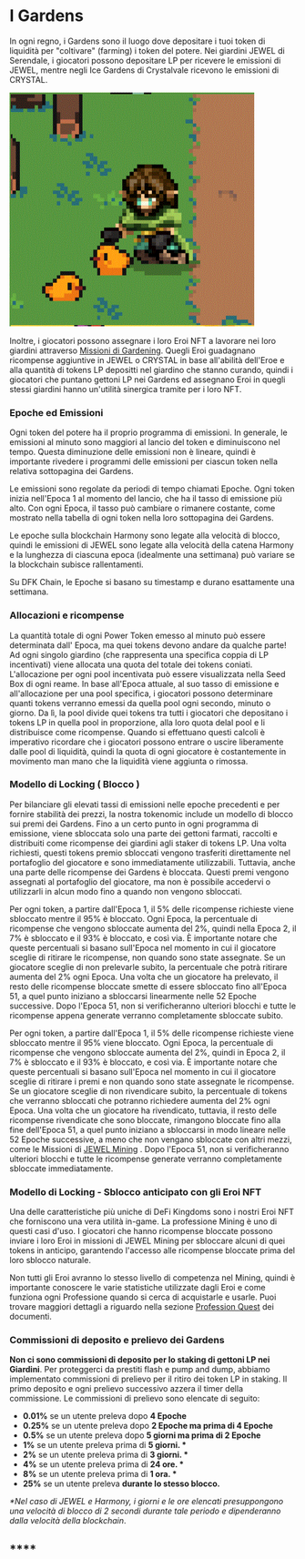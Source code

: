 # I Gardens

In ogni regno, i Gardens sono il luogo dove depositare i tuoi token di liquidità per "coltivare" (farming) i token del potere. Nei giardini JEWEL di Serendale, i giocatori possono depositare LP per ricevere le emissioni di JEWEL, mentre negli Ice Gardens di Crystalvale ricevono le emissioni di CRYSTAL.

![](<../../.gitbook/assets/Cute Henry.gif>)

Inoltre, i giocatori possono assegnare i loro Eroi NFT a lavorare nei loro giardini attraverso [Missioni di Gardening](../../learn/gameplay/professions/gardening.md). Quegli Eroi guadagnano ricompense aggiuntive in JEWEL o CRYSTAL in base all'abilità dell'Eroe e alla quantità di tokens LP depositti nel giardino che stanno curando, quindi i giocatori che puntano gettoni LP nei Gardens ed assegnano Eroi in quegli stessi giardini hanno un'utilità sinergica tramite per i loro NFT.

### Epoche ed Emissioni

Ogni token del potere ha il proprio programma di emissioni. In generale, le emissioni al minuto sono maggiori al lancio del token e diminuiscono nel tempo. Questa diminuzione delle emissioni non è lineare, quindi è importante rivedere i programmi delle emissioni per ciascun token nella relativa sottopagina dei Gardens.

Le emissioni sono regolate da periodi di tempo chiamati Epoche. Ogni token inizia nell'Epoca 1 al momento del lancio, che ha il tasso di emissione più alto. Con ogni Epoca, il tasso può cambiare o rimanere costante, come mostrato nella tabella di ogni token nella loro sottopagina dei Gardens.

Le epoche sulla blockchain Harmony sono legate alla velocità di blocco, quindi le emissioni di JEWEL sono legate alla velocità della catena Harmony e la lunghezza di ciascuna epoca (idealmente una settimana) può variare se la blockchain subisce rallentamenti.

Su DFK Chain, le Epoche si basano su timestamp e durano esattamente una settimana.

### Allocazioni e ricompense

La quantità totale di ogni Power Token emesso al minuto può essere determinata dall' Epoca, ma quei tokens devono andare da qualche parte! Ad ogni singolo giardino (che rappresenta una specifica coppia di LP incentivati) viene allocata una quota del totale dei tokens coniati. L'allocazione per ogni pool incentivata può essere visualizzata nella Seed Box di ogni reame. In base all'Epoca attuale, al suo tasso di emissione e all'allocazione per una pool specifica, i giocatori possono determinare quanti tokens verranno emessi da quella pool ogni secondo, minuto o giorno. Da lì, la pool divide quei tokens tra tutti i giocatori che depositano i tokens LP in quella pool in proporzione, alla loro quota delal pool e li distribuisce come ricompense. Quando si effettuano questi calcoli è imperativo ricordare che i giocatori possono entrare o uscire liberamente dalle pool di liquidità, quindi la quota di ogni giocatore è costantemente in movimento man mano che la liquidità viene aggiunta o rimossa.

### Modello di Locking ( Blocco )

Per bilanciare gli elevati tassi di emissioni nelle epoche precedenti e per fornire stabilità dei prezzi, la nostra tokenomic include un modello di blocco sui premi dei Gardens. Fino a un certo punto in ogni programma di emissione, viene sbloccata solo una parte dei gettoni farmati, raccolti e distribuiti come ricompense dei giardini agli staker di tokens LP. Una volta richiesti, questi tokens premio sbloccati vengono trasferiti direttamente nel portafoglio del giocatore e sono immediatamente utilizzabili. Tuttavia, anche una parte delle ricompense dei Gardens è bloccata. Questi premi vengono assegnati al portafoglio del giocatore, ma non è possibile accedervi o utilizzarli in alcun modo fino a quando non vengono sbloccati.

Per ogni token, a partire dall'Epoca 1, il 5% delle ricompense richieste viene sbloccato mentre il 95% è bloccato. Ogni Epoca, la percentuale di ricompense che vengono sbloccate aumenta del 2%, quindi nella Epoca 2, il 7% è sbloccato e il 93% è bloccato, e così via. È importante notare che queste percentuali si basano sull'Epoca nel momento in cui il giocatore sceglie di ritirare le ricompense, non quando sono state assegnate. Se un giocatore sceglie di non prelevarle subito, la percentuale che potrà ritirare aumenta del 2% ogni Epoca. Una volta che un giocatore ha prelevato, il resto delle ricompense bloccate smette di essere sbloccato fino all'Epoca 51, a quel punto iniziano a sbloccarsi linearmente nelle 52 Epoche successive. Dopo l'Epoca 51, non si verificheranno ulteriori blocchi e tutte le ricompense appena generate verranno completamente sbloccate subito.

Per ogni token, a partire dall'Epoca 1, il 5% delle ricompense richieste viene sbloccato mentre il 95% viene bloccato. Ogni Epoca, la percentuale di ricompense che vengono sbloccate aumenta del 2%, quindi in Epoca 2, il 7% è sbloccato e il 93% è bloccato, e così via. È importante notare che queste percentuali si basano sull'Epoca nel momento in cui il giocatore sceglie di ritirare i premi e non quando sono state assegnate le ricompense. Se un giocatore sceglie di non rivendicare subito, la percentuale di tokens che verranno sbloccati che potranno richiedere aumenta del 2% ogni Epoca. Una volta che un giocatore ha rivendicato, tuttavia, il resto delle ricompense rivendicate che sono bloccate, rimangono bloccate fino alla fine dell'Epoca 51, a quel punto iniziano a sbloccarsi in modo lineare nelle 52 Epoche successive, a meno che non vengano sbloccate con altri mezzi, come le Missioni di [JEWEL Mining](../../learn/gameplay/professions/jewel-mining.md) . Dopo l'Epoca 51, non si verificheranno ulteriori blocchi e tutte le ricompense generate verranno completamente sbloccate immediatamente.

### Modello di Locking  - Sblocco anticipato con gli Eroi NFT

Una delle caratteristiche più uniche di DeFi Kingdoms sono i nostri Eroi NFT che forniscono una vera utilità in-game. La professione Mining è uno di questi casi d'uso. I giocatori che hanno ricompense bloccate possono inviare i loro Eroi in missioni di JEWEL Mining per sbloccare alcuni di quei tokens in anticipo, garantendo l'accesso alle ricompense bloccate prima del loro sblocco naturale.

Non tutti gli Eroi avranno lo stesso livello di competenza nel Mining, quindi è importante conoscere le varie statistiche utilizzate dagli Eroi e come funziona ogni Professione quando si cerca di acquistarle e usarle. Puoi trovare maggiori dettagli a riguardo nella sezione [Profession Quest](../../learn/gameplay/professions/) dei documenti.

### Commissioni di deposito e prelievo dei Gardens

**Non ci sono commissioni di deposito per lo staking di gettoni LP nei Giardini**. Per proteggerci da prestiti flash e pump and dump, abbiamo implementato commissioni di prelievo per il ritiro dei token LP in staking. Il primo deposito e ogni prelievo successivo azzera il timer della commissione. Le commissioni di prelievo sono elencate di seguito:

* **0.01%** se un utente preleva dopo **4 Epoche**
* **0.25%** se un utente preleva dopo  **2 Epoche ma prima di 4 Epoche**
* **0.5%** se un utente preleva dopo **5 giorni ma prima di 2 Epoche**
* **1%** se un utente preleva prima di **5 giorni. \***
* **2%** se un utente preleva prima di **3 giorni. \***
* **4%** se un utente preleva prima di **24 ore. \***
* **8%** se un utente preleva prima di **1 ora. \***
* **25%** se un utente preleva **durante lo stesso blocco.**

_\*Nel caso di JEWEL e Harmony, i giorni e le ore elencati presuppongono una velocità di blocco di 2 secondi durante tale periodo e dipenderanno dalla velocità della blockchain_.

## ****
